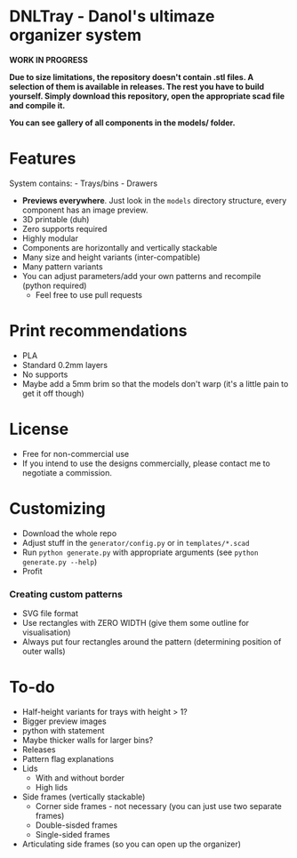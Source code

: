 # DNLTray - Danol's ultimaze organizer system
**WORK IN PROGRESS**

**Due to size limitations, the repository doesn't contain .stl files. A selection of them is available in releases. The rest you have to build yourself. Simply download this repository, open the appropriate scad file and compile it.**

**You can see gallery of all components in the models/ folder.**

# Features
System contains:
	- Trays/bins
	- Drawers

- **Previews everywhere**. Just look in the `models` directory structure, every component has an image preview. 
- 3D printable (duh)
- Zero supports required
- Highly modular
- Components are horizontally and vertically stackable
- Many size and height variants (inter-compatible)
- Many pattern variants
- You can adjust parameters/add your own patterns and recompile (python required)
	- Feel free to use pull requests

# Print recommendations
* PLA
* Standard 0.2mm layers
* No supports
* Maybe add a 5mm brim so that the models don't warp (it's a little pain to get it off though)

# License
- Free for non-commercial use
- If you intend to use the designs commercially, please contact me to negotiate a commission.
  
# Customizing
- Download the whole repo
- Adjust stuff in the `generator/config.py` or in `templates/*.scad`
- Run `python generate.py` with appropriate arguments (see `python generate.py --help`)
- Profit

### Creating custom patterns
- SVG file format
- Use rectangles with ZERO WIDTH (give them some outline for visualisation)
- Always put four rectangles around the pattern (determining position of outer walls)

# To-do
- Half-height variants for trays with height > 1?
- Bigger preview images
- python with statement
- Maybe thicker walls for larger bins?
- Releases
- Pattern flag explanations
- Lids
  * With and without border
  * High lids
- Side frames (vertically stackable)
  - Corner side frames - not necessary (you can just use two separate frames)
  - Double-sisded frames
  - Single-sided frames
- Articulating side frames (so you can open up the organizer)